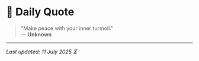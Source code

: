 # 📜 Daily Quote

> "Make peace with your inner turmoil."  
> — **Unknown**

---

_Last updated: 11 July 2025 ⏳_
